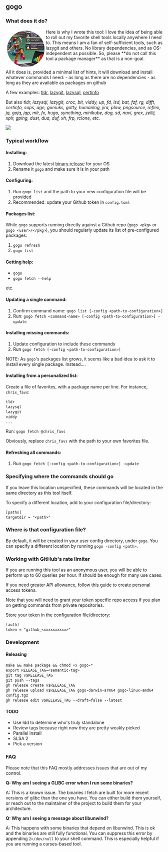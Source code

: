
## gogo

### What does it do?

<img align="left" width="128" height="128" src="assets/gogologo_medallion.png">
Here is why I wrote this tool: I love the idea of being able to roll out my favorite shell tools locally anywhere I need to.
This means I am a fan of self-sufficient tools, such as lazygit and others. No library dependencies, and as OS-independent as possible.
So, please **do not call this tool a package manager** as that is a non-goal.

<br clear="all">
All it does is, provided a minimal list of hints, it will download and install whatever commands I need:
- as long as there are no dependencies
- as long as they are available as packages on github

A few examples: 
[tldr](https://github.com/isacikgoz/tldr), [lazygit](https://github.com/jesseduffield/lazygit), [lazysql](https://github.com/jorgerojas26/lazysql), [certinfo](https://github.com/pete911/certinfo)

But also _tldr, lazysql, lazygit, croc, bit, viddy, up, fd, lsd, bat, fzf, rg, difft, certinfo, sops, age, gomuks, gotty, humanlog, jira, plow, pngsource, reflex, jq, gojq, jqp, mlr, fx, hugo, syncthing, minikube, dog, sd, navi, grex, zellij, xplr, gping, dust, dua, duf, xh, frp, rclone, etc._

<img align="left" src="assets/gogo.gif">

<br clear="all">

### Typical workflow

#### Installing:

1. Download the latest [binary release](https://github.com/Fusion/gogo/releases) for your OS
2. Rename it `gogo` and make sure it is in your path

#### Configuring:

1. Run `gogo list` and the path to your new configuration file will be provided
2. Recommended: update your Github token in `config.toml`

#### Packages list:

While `gogo` supports running directly against a Github repo (`gogo <pkg>` or `gogo <user>/</pkg>`), 
you should regularly update its list of pre-configured packages:

1. `gogo refresh`
2. `gogo list`

#### Getting help:

- `gogo`
- `gogo fetch --help`

etc.

#### Updating a single command:

1. Confirm command name: `gogo list [-config <path-to-configuration>]`
2. Run: `gogo fetch <command-name> [-config <path-to-configuration>] -update`

#### Installing missing commands:

1. Update configuration to include these commands
2. Run `gogo fetch [-config <path-to-configuration>]`

NOTE: As `gogo`'s packages list grows, it seems like a bad idea to ask it to install every single package. 
Instead....

#### Installing from a personalized list:

Create a file of favorites, with a package name per line. For instance, `chris_favs`:

```
tldr
lazysql
lazygit
viddy
...
```

Run: `gogo fetch @chris_favs`

Obviously, replace `chris_favs` with the path to your own favorites file.

#### Refreshing all commands:

1. Run `gogo fetch [-config <path-to-configuration>] -update`

### Specifying where the commands should go

If you leave this location unspecified, these commands will be located in the same directory as this tool itself.

To specify a different location, add to your configuration file/directory:

```
[paths]
targetdir = "<path>"
```

### Where is that configuration file?

By default, it will be created in your user config directory, under `gogo`. You can specify a different location by running `gogo -config <path>`.

### Working with GitHub's rate limiter

If you are running this tool as an anonymous user, you will be able to perform up to 60 queries per hour. If should be enough for many use cases.

If you need greater API allowance, follow [this guide](https://docs.github.com/en/authentication/keeping-your-account-and-data-secure/managing-your-personal-access-tokens) to create personal access tokens. 

Note that you will need to grant your token specific repo access if you plan on getting commands from private repositories.

Store your token in the configuration file/directory:

```
[auth]
token = "github_<xxxxxxxxxx>"
```

### Development

#### Releasing

```
make && make package && chmod +x gogo-*
export RELEASE_TAG=<semantic-tag>
git tag v$RELEASE_TAG
git push --tags
gh release create v$RELEASE_TAG
gh release upload v$RELEASE_TAG gogo-darwin-arm64 gogo-linux-amd64 config.tgz
gh release edit v$RELEASE_TAG --draft=false --latest
```

#### TODO

- Use ldd to determine who's truly standalone
- Review tags because right now they are pretty weakly picked
- Parallel install
- SLSA 2
- Pick a version

### FAQ

Please note that this FAQ mostly addresses issues that are out of my control.

**Q: Why am I seeing a GLIBC error when I run some binaries?**

A: This is a known issue. The binaries I fetch are built for more recent versions of glibc than the one you have. 
You can either build them yourself, or reach out to the maintainer of the project to build them for your architecture.

**Q: Why am I seeing a message about libunwind?**

A: This happens with some binaries that depend on libunwind. This is ok and the binaries are still fully functional. You can suppress this error by appending `2>/dev/null` to your shell command. This is especially helpful if you are running a curses-based tool.
